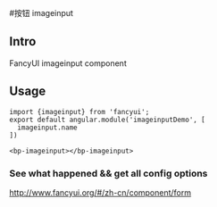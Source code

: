 #按钮 imageinput

## Intro

FancyUI imageinput component

## Usage

```
import {imageinput} from 'fancyui';
export default angular.module('imageinputDemo', [
  imageinput.name
])
```

```
<bp-imageinput></bp-imageinput>
```

### See what happened && get all config options 

http://www.fancyui.org/#/zh-cn/component/form
